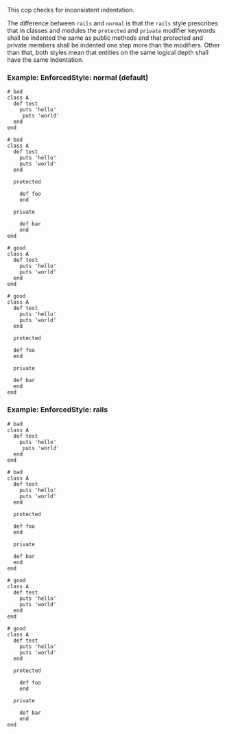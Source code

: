 This cop checks for inconsistent indentation.

The difference between `rails` and `normal` is that the `rails` style
prescribes that in classes and modules the `protected` and `private`
modifier keywords shall be indented the same as public methods and that
protected and private members shall be indented one step more than the
modifiers. Other than that, both styles mean that entities on the same
logical depth shall have the same indentation.

### Example: EnforcedStyle: normal (default)
    # bad
    class A
      def test
        puts 'hello'
         puts 'world'
      end
    end

    # bad
    class A
      def test
        puts 'hello'
        puts 'world'
      end

      protected

        def foo
        end

      private

        def bar
        end
    end

    # good
    class A
      def test
        puts 'hello'
        puts 'world'
      end
    end

    # good
    class A
      def test
        puts 'hello'
        puts 'world'
      end

      protected

      def foo
      end

      private

      def bar
      end
    end

### Example: EnforcedStyle: rails
    # bad
    class A
      def test
        puts 'hello'
         puts 'world'
      end
    end

    # bad
    class A
      def test
        puts 'hello'
        puts 'world'
      end

      protected

      def foo
      end

      private

      def bar
      end
    end

    # good
    class A
      def test
        puts 'hello'
        puts 'world'
      end
    end

    # good
    class A
      def test
        puts 'hello'
        puts 'world'
      end

      protected

        def foo
        end

      private

        def bar
        end
    end